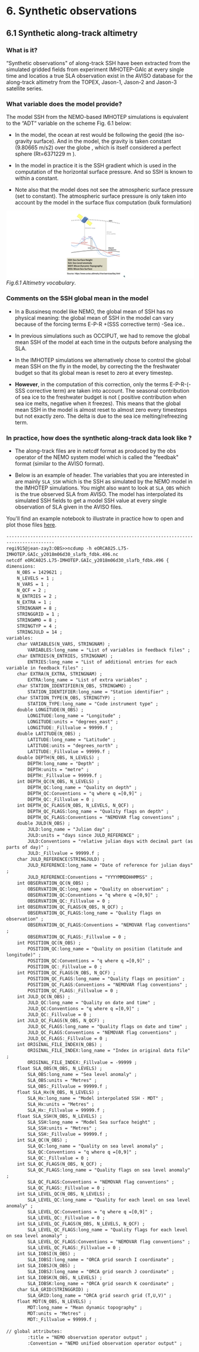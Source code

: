 # 6. Synthetic observations

## 6.1 Synthetic along-track altimetry

### What is it?
“Synthetic observations" of along-track SSH have  been extracted from the simulated gridded fields from experiment IMHOTEP-GAIc at every single time and locatios a true SLA observation exist in the AVISO database for the along-track altimetry from the TOPEX, Jason-1, Jason-2 and Jason-3 satellite series.

### What variable does the model provide?

The model SSH from the NEMO-based IMHOTEP simulations is equivalent to the “ADT”
variable on the scheme Fig. 6.1 below:

* In the model, the ocean at rest would be following the geoid (the
iso-gravity surface). And in the model, the gravity is taken constant
(9.80665 m/s2) over the globe , which is itself considered a perfect sphere
(Rt=6371229 m ).

* In the model in practice it is the SSH gradient which is used in the
computation of the horizontal surface pressure. And so SSH is known to
within a constant.

* Note also that the model does not see the atmospheric surface pressure
(set to constant). The atmospheric surface pressure is only taken into
account by the model in the surface flux computation (bulk formulation)

![SSH scheme](./img/SSHscheme.png)
_Fig.6.1 Altimetry vocabulary_.

### Comments on the SSH global mean in the model

* In a Bussinesq model like NEMO, the global mean of SSH has no physical meaning: the global mean of SSH in the model can vary because of the forcing terms E-P-R +(SSS corrective term) -Sea ice..

* In previous simulations such as OCCIPUT, we had to remove the global mean SSH of the model at each time in the outputs before analysing the SLA.

* In the IMHOTEP simulations we alternatively chose to control the global mean SSH on the fly in the model,  by correcting the the freshwater budget so that its global mean is reset to zero at every timestep.

* __However__, in the computation of this correction,  only the terms E-P-R-(-SSS corrective term) are taken into account. The seasonal contribution of sea ice to the freshwater budget is not ( positive contribution when sea ice melts, negative when it freezes).  This means that the global mean SSH in the model is almost reset to almost zero every timesteps but not exactly zero. The delta is due to the sea ice melting/refreezing term.

### In practice, how does the synthetic along-track data look like ?

* The along-track files are in netcdf format as produced by the obs operator of the NEMO system model which is called the "feedbak" format (similar to the AVISO format).

* Below is an example of header. The variables that you are interested in are mainly `SLA_SSH` which is the SSH as simulated by the NEMO model in the IMHOTEP simulations. You might also want to look at `SLA_OBS` which is the true observed SLA from AVISO. The model has interpolated its simulated SSH fields to get a model SSH value at every single observation of SLA given in the AVISO files.

You'll find an example notebook to illustrate in practice how to open and plot those files [here](https://github.com/imhotep-project/imhotep-synthetic-obs/blob/main/tools/2023-07-19_check_SLA.ipynb).

```
----------------------------------------------------------------------------------------
regi915@jean-zay3:OBS>>ncdump -h eORCA025.L75-IMHOTEP.GAIc_y2018m06d30_slafb_fdbk.496.nc
netcdf eORCA025.L75-IMHOTEP.GAIc_y2018m06d30_slafb_fdbk.496 {
dimensions:
    N_OBS = 1429621 ;
    N_LEVELS = 1 ;
    N_VARS = 1 ;
    N_QCF = 2 ;
    N_ENTRIES = 2 ;
    N_EXTRA = 1 ;
    STRINGNAM = 8 ;
    STRINGGRID = 1 ;
    STRINGWMO = 8 ;
    STRINGTYP = 4 ;
    STRINGJULD = 14 ;
variables:
    char VARIABLES(N_VARS, STRINGNAM) ;
    	VARIABLES:long_name = "List of variables in feedback files" ;
    char ENTRIES(N_ENTRIES, STRINGNAM) ;
    	ENTRIES:long_name = "List of additional entries for each variable in feedback files" ;
    char EXTRA(N_EXTRA, STRINGNAM) ;
    	EXTRA:long_name = "List of extra variables" ;
    char STATION_IDENTIFIER(N_OBS, STRINGWMO) ;
    	STATION_IDENTIFIER:long_name = "Station identifier" ;
    char STATION_TYPE(N_OBS, STRINGTYP) ;
    	STATION_TYPE:long_name = "Code instrument type" ;
    double LONGITUDE(N_OBS) ;
    	LONGITUDE:long_name = "Longitude" ;
    	LONGITUDE:units = "degrees_east" ;
    	LONGITUDE:_Fillvalue = 99999.f ;
    double LATITUDE(N_OBS) ;
    	LATITUDE:long_name = "Latitude" ;
    	LATITUDE:units = "degrees_north" ;
    	LATITUDE:_Fillvalue = 99999.f ;
    double DEPTH(N_OBS, N_LEVELS) ;
    	DEPTH:long_name = "Depth" ;
    	DEPTH:units = "metre" ;
    	DEPTH:_Fillvalue = 99999.f ;
    int DEPTH_QC(N_OBS, N_LEVELS) ;
    	DEPTH_QC:long_name = "Quality on depth" ;
    	DEPTH_QC:Conventions = "q where q =[0,9]" ;
    	DEPTH_QC:_Fillvalue = 0 ;
    int DEPTH_QC_FLAGS(N_OBS, N_LEVELS, N_QCF) ;
    	DEPTH_QC_FLAGS:long_name = "Quality flags on depth" ;
    	DEPTH_QC_FLAGS:Conventions = "NEMOVAR flag conventions" ;
    double JULD(N_OBS) ;
    	JULD:long_name = "Julian day" ;
    	JULD:units = "days since JULD_REFERENCE" ;
    	JULD:Conventions = "relative julian days with decimal part (as parts of day)" ;
    	JULD:_Fillvalue = 99999.f ;
    char JULD_REFERENCE(STRINGJULD) ;
    	JULD_REFERENCE:long_name = "Date of reference for julian days" ;
    	JULD_REFERENCE:Conventions = "YYYYMMDDHHMMSS" ;
    int OBSERVATION_QC(N_OBS) ;
    	OBSERVATION_QC:long_name = "Quality on observation" ;
    	OBSERVATION_QC:Conventions = "q where q =[0,9]" ;
    	OBSERVATION_QC:_Fillvalue = 0 ;
    int OBSERVATION_QC_FLAGS(N_OBS, N_QCF) ;
    	OBSERVATION_QC_FLAGS:long_name = "Quality flags on observation" ;
    	OBSERVATION_QC_FLAGS:Conventions = "NEMOVAR flag conventions" ;
    	OBSERVATION_QC_FLAGS:_Fillvalue = 0 ;
    int POSITION_QC(N_OBS) ;
    	POSITION_QC:long_name = "Quality on position (latitude and longitude)" ;
    	POSITION_QC:Conventions = "q where q =[0,9]" ;
    	POSITION_QC:_Fillvalue = 0 ;
    int POSITION_QC_FLAGS(N_OBS, N_QCF) ;
    	POSITION_QC_FLAGS:long_name = "Quality flags on position" ;
    	POSITION_QC_FLAGS:Conventions = "NEMOVAR flag conventions" ;
    	POSITION_QC_FLAGS:_Fillvalue = 0 ;
    int JULD_QC(N_OBS) ;
    	JULD_QC:long_name = "Quality on date and time" ;
    	JULD_QC:Conventions = "q where q =[0,9]" ;
    	JULD_QC:_Fillvalue = 0 ;
    int JULD_QC_FLAGS(N_OBS, N_QCF) ;
    	JULD_QC_FLAGS:long_name = "Quality flags on date and time" ;
    	JULD_QC_FLAGS:Conventions = "NEMOVAR flag conventions" ;
    	JULD_QC_FLAGS:_Fillvalue = 0 ;
    int ORIGINAL_FILE_INDEX(N_OBS) ;
    	ORIGINAL_FILE_INDEX:long_name = "Index in original data file" ;
    	ORIGINAL_FILE_INDEX:_Fillvalue = -99999 ;
    float SLA_OBS(N_OBS, N_LEVELS) ;
    	SLA_OBS:long_name = "Sea level anomaly" ;
    	SLA_OBS:units = "Metres" ;
    	SLA_OBS:_Fillvalue = 99999.f ;
    float SLA_Hx(N_OBS, N_LEVELS) ;
    	SLA_Hx:long_name = "Model interpolated SSH - MDT" ;
    	SLA_Hx:units = "Metres" ;
    	SLA_Hx:_Fillvalue = 99999.f ;
    float SLA_SSH(N_OBS, N_LEVELS) ;
    	SLA_SSH:long_name = "Model Sea surface height" ;
    	SLA_SSH:units = "Metres" ;
    	SLA_SSH:_Fillvalue = 99999.f ;
    int SLA_QC(N_OBS) ;
    	SLA_QC:long_name = "Quality on sea level anomaly" ;
    	SLA_QC:Conventions = "q where q =[0,9]" ;
    	SLA_QC:_Fillvalue = 0 ;
    int SLA_QC_FLAGS(N_OBS, N_QCF) ;
    	SLA_QC_FLAGS:long_name = "Quality flags on sea level anomaly" ;
    	SLA_QC_FLAGS:Conventions = "NEMOVAR flag conventions" ;
    	SLA_QC_FLAGS:_Fillvalue = 0 ;
    int SLA_LEVEL_QC(N_OBS, N_LEVELS) ;
    	SLA_LEVEL_QC:long_name = "Quality for each level on sea level anomaly" ;
    	SLA_LEVEL_QC:Conventions = "q where q =[0,9]" ;
    	SLA_LEVEL_QC:_Fillvalue = 0 ;
    int SLA_LEVEL_QC_FLAGS(N_OBS, N_LEVELS, N_QCF) ;
    	SLA_LEVEL_QC_FLAGS:long_name = "Quality flags for each level on sea level anomaly" ;
    	SLA_LEVEL_QC_FLAGS:Conventions = "NEMOVAR flag conventions" ;
    	SLA_LEVEL_QC_FLAGS:_Fillvalue = 0 ;
    int SLA_IOBSI(N_OBS) ;
    	SLA_IOBSI:long_name = "ORCA grid search I coordinate" ;
    int SLA_IOBSJ(N_OBS) ;
    	SLA_IOBSJ:long_name = "ORCA grid search J coordinate" ;
    int SLA_IOBSK(N_OBS, N_LEVELS) ;
    	SLA_IOBSK:long_name = "ORCA grid search K coordinate" ;
    char SLA_GRID(STRINGGRID) ;
    	SLA_GRID:long_name = "ORCA grid search grid (T,U,V)" ;
    float MDT(N_OBS, N_LEVELS) ;
    	MDT:long_name = "Mean dynamic topography" ;
    	MDT:units = "Metres" ;
    	MDT:_Fillvalue = 99999.f ;

// global attributes:
    	:title = "NEMO observation operator output" ;
    	:Convention = "NEMO unified observation operator output" ;
```

